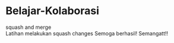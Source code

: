 # Belajar-Kolaborasi
squash and merge<br>
Latihan melakukan squash changes
Semoga berhasil!
Semangatt!!



